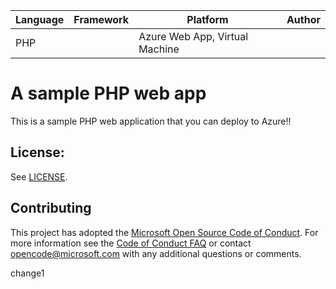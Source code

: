 | Language | Framework | Platform | Author |
| -------- | -------- |--------|--------|
| PHP |  | Azure Web App, Virtual Machine| |


# A sample PHP web app

This is a sample PHP web application that you can deploy to Azure!!


## License:

See [LICENSE](LICENSE).

## Contributing

This project has adopted the [Microsoft Open Source Code of Conduct](https://opensource.microsoft.com/codeofconduct/). For more information see the [Code of Conduct FAQ](https://opensource.microsoft.com/codeofconduct/faq/) or contact [opencode@microsoft.com](mailto:opencode@microsoft.com) with any additional questions or comments.

change1
